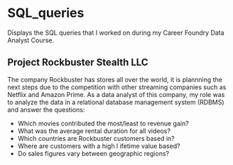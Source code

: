 # SQL_queries
Displays the SQL queries that I worked on during my Career Foundry Data Analyst Course.
## Project Rockbuster Stealth LLC
The company Rockbuster has stores all over the world, it is plannning the next steps due to the competition with other streaming companies such as Netflix and Amazon Prime. 
As a data analyst of this company, my role was to analyze the data in a relational database management system (RDBMS) and answer the questions:

* Which movies contributed the most/least to revenue gain?
* What was the average rental duration for all videos?
* Which countries are Rockbuster customers based in?
* Where are customers with a high l ifetime value based?
* Do sales figures vary between geographic regions?
